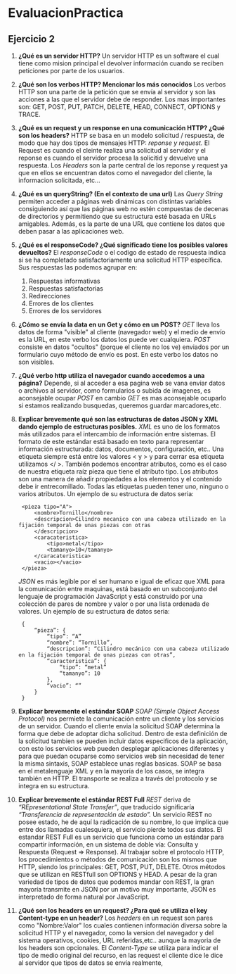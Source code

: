 # EvaluacionPractica

## Ejercicio 2

1. **¿Qué es un servidor HTTP?**
    Un servidor HTTP es un software el cual tiene como mision principal el devolver información cuando se reciben peticiones por parte de los usuarios.
2. **¿Qué son los verbos HTTP? Mencionar los más conocidos**
   Los verbos HTTP son una parte de la petición que se envía al servidor y son las acciones a las que el servidor debe de responder. Los mas importantes son: GET, POST, PUT, PATCH, DELETE, HEAD, CONNECT, OPTIONS y TRACE.
3. **¿Qué es un request y un response en una comunicación HTTP? ¿Qué son los headers?**
   HTTP se basa en un modelo solicitud / respuesta, de modo que hay dos tipos de mensajes HTTP: *reponse y request.* El Request es cuando el cleinte realiza una solicitud al servidor y el reponse es cuando el servidor procesa la solicitid y devuelve una respuesta. Los *Headers* son la parte central de los reponse y request ya que en ellos se encuentran datos como el navegador del cliente, la informacion solicitada, etc...
4. **¿Qué es un queryString? (En el contexto de una url)**
   Las *Query String* permiten acceder a páginas web dinámicas con distintas variables consiguiendo así que las páginas web no estén compuestas de decenas de directorios y permitiendo que su estructura esté basada en URLs amigables. Además, es la parte de una URL que contiene los datos que deben pasar a las aplicaciones web.
5. **¿Qué es el responseCode? ¿Qué significado tiene los posibles valores devueltos?**
   El *responseCode* o el codigo de estado de respuesta indica si se ha completado satisfactoriamente una solicitud HTTP específica. Sus respuestas las podemos agrupar en:
   1. Respuestas informativas
   2. Respuestas satisfactorias
   3. Redirecciones
   4. Errores de los clientes
   5. Errores de los servidores

6. **¿Cómo se envía la data en un Get y cómo en un POST?**
   *GET* lleva los datos de forma "visible" al cliente (navegador web) y el medio de envío es la URL, en este verbo los datos los puede ver cualquiera. *POST* consiste en datos "ocultos" (porque el cliente no los ve) enviados por un formulario cuyo método de envío es post. En este verbo los datos no son visibles.
7. **¿Qué verbo http utiliza el navegador cuando accedemos a una página?**
   Depende, si al acceder a esa pagina web se vana enviar datos o archivos al servidor, como formularios o subida de imagenes, es aconsejable ocupar *POST* en cambio *GET* es mas aconsejable ocuparlo si estamos realizando busquedas, queremos guardar marcadores,etc.
8. **Explicar brevemente qué son las estructuras de datos JSON y XML dando ejemplo de estructuras posibles.**
   *XML* es uno de los formatos más utilizados para el intercambio de información entre sistemas. El formato de este estándar está basado en texto para representar información estructurada: datos, documentos, configuración, etc.. Una etiqueta siempre está entre los valores < y > y para cerrar esa etiqueta utilizamos </ >. También podemos encontrar atributos, como es el caso de nuestra etiqueta raíz pieza que tiene el atributo tipo. Los atributos son una manera de añadir propiedades a los elementos y el contenido debe ir entrecomillado. Todas las etiquetas pueden tener uno, ninguno o varios atributos.
   Un ejemplo de su estructura de datos seria:
   ```
    <pieza tipo="A">
        <nombre>Tornillo</nombre>
        <descripcion>Cilindro mecanico con una cabeza utilizado en la fijación temporal de unas piezas con otras 
        </descripcion>
        <caracateristica>
            <tipo>metal</tipo>
            <tamanyo>10</tamanyo>
        </caracateristica>
        <vacio></vacio>
    </pieza>
   ```
   *JSON* es más legible por el ser humano e igual de eficaz que XML para la comunicación entre maquinas, está basado en un subconjunto del lenguaje de programación JavaScript y está construido por una colección de pares de nombre y valor o por una lista ordenada de valores. Un ejemplo de su estructura de datos seria:
   ```
    {
        “pieza”: {
            “tipo”: “A”
            “nombre”: “Tornillo”,
            “descripcion”: “Cilindro mecánico con una cabeza utilizado en la fijación temporal de unas piezas con otras”,
            “caracteristica”: {
                “tipo”: “metal”
                “tamanyo”: 10
            },
            “vacio”: “”
        }
    }
   ```
9. **Explicar brevemente el estándar SOAP**
    *SOAP* *(Simple Object Access Protocol)* nos permiete la comunicación entre un cliente y los servicios de un servidor. Cuando el cliente envia la solicitud SOAP determina la forma que debe de adoptar dicha solicitud. Dentro de esta definición de la solicitud tambien se pueden incluir datos especificos de la aplicación, con esto los servicios web pueden desplegar aplicaciones diferentes y para que puedan ocuparse como servicios web sin necesidad de tener la misma sintaxis, SOAP establece unas reglas basicas. SOAP se basa en el metalenguaje XML y en la mayoría de los casos, se integra también en HTTP. El transporte se realiza a través del protocolo y se integra en su estructura.
10. **Explicar brevemente el estándar REST Full**
    *REST* deriva de *“REpresentational State Transfer”*, que traducido significaría *“Transferencia de representación de estado”.* Un servicio REST no posee estado, he de aquí la radicación de su nombre, lo que implica que entre dos llamadas cualesquiera, el servicio pierde todos sus datos. El estandar REST Full es un servicio que funciona como un estándar para compartir información, en un sistema de doble vía: Consulta y Respuesta (Request => Response). Al trabajar sobre el protocolo HTTP, los procedimientos o métodos de comunicación son los mismos que HTTP, siendo los principales: GET, POST, PUT, DELETE. Otros métodos que se utilizan en RESTfull son OPTIONS y HEAD. A pesar de la gran variedad de tipos de datos que podemos mandar con REST, la gran mayoría transmite en JSON por un motivo muy importante, JSON es interpretado de forma natural por JavaScript.
11. **¿Qué son los headers en un request? ¿Para qué se utiliza el key Content-type en un header?**
    Los *headers* en un request son pares como "Nombre:Valor" los cuales contienen información diversa sobre la solicitud HTTP y el navegador, como la version del navegador y del sistema operativos, cookies, URL referidas,etc.. aunque la mayoria de los headers son opcionales.
    El *Content-Type* se utiliza para indicar el tipo de medio original del recurso, en las request el cliente dice le dice al servidor que tipos de datos se envía realmente,
    